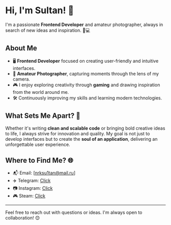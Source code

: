 # Hi, I'm Sultan! 👋

I'm a passionate **Frontend Developer** and amateur photographer, always in search of new ideas and inspiration. 🎨💻

## About Me

- 🖥 **Frontend Developer** focused on creating user-friendly and intuitive interfaces.
- 📸 **Amateur Photographer**, capturing moments through the lens of my camera.
- 🎮 I enjoy exploring creativity through **gaming** and drawing inspiration from the world around me.
- 🛠 Continuously improving my skills and learning modern technologies.

## What Sets Me Apart? 🚀

Whether it's writing **clean and scalable code** or bringing bold creative ideas to life, I always strive for innovation and quality. My goal is not just to develop interfaces but to create the **soul of an application**, delivering an unforgettable user experience.

## Where to Find Me? 🌐

- 📬 Email: [nrksu1tan@mail.ru]  
- ✈️ Telegram: [Click](https://t.me/sultahnk48)  
- 📷 Instagram: [Click](https://instagram.com/nrksu1tan)  
- 🎮 Steam: [Click](https://steamcommunity.com/id/nrksu1tan)

---

Feel free to reach out with questions or ideas. I'm always open to collaboration! 😊
